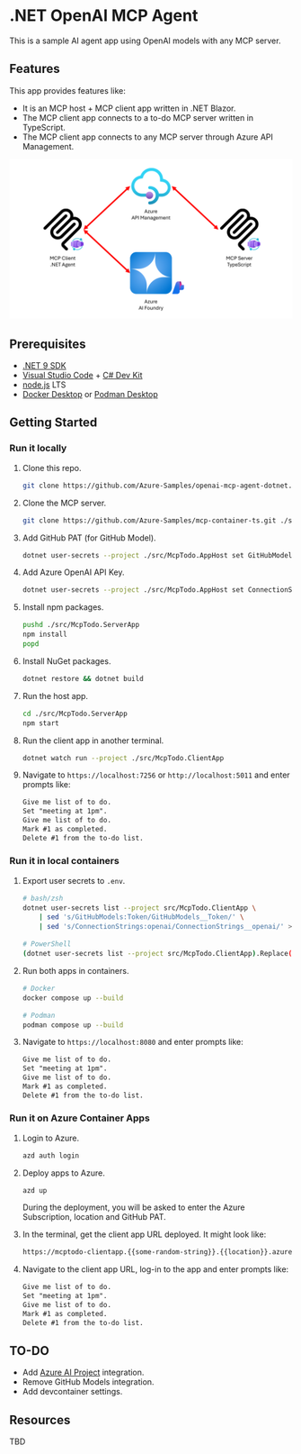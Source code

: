 # .NET OpenAI MCP Agent

This is a sample AI agent app using OpenAI models with any MCP server.

## Features

This app provides features like:

- It is an MCP host + MCP client app written in .NET Blazor.
- The MCP client app connects to a to-do MCP server written in TypeScript.
- The MCP client app connects to any MCP server through Azure API Management.

![Overall architecture diagram](./images/overall-architecture-diagram.png)

## Prerequisites

- [.NET 9 SDK](https://dotnet.microsoft.com/download/dotnet/9.0)
- [Visual Studio Code](https://code.visualstudio.com/Download) + [C# Dev Kit](https://marketplace.visualstudio.com/items?itemName=ms-dotnettools.csdevkit)
- [node.js](https://nodejs.org/en/download) LTS
- [Docker Desktop](https://docs.docker.com/get-started/get-docker/) or [Podman Desktop](https://podman-desktop.io/downloads)

## Getting Started

### Run it locally

1. Clone this repo.

    ```bash
    git clone https://github.com/Azure-Samples/openai-mcp-agent-dotnet.git
    ```

1. Clone the MCP server.

    ```bash
    git clone https://github.com/Azure-Samples/mcp-container-ts.git ./src/McpTodo.ServerApp
    ```

1. Add GitHub PAT (for GitHub Model).

    ```bash
    dotnet user-secrets --project ./src/McpTodo.AppHost set GitHubModels:Token "{{GITHUB_PAT}}"
    ```

1. Add Azure OpenAI API Key.

    ```bash
    dotnet user-secrets --project ./src/McpTodo.AppHost set ConnectionStrings:openai "Endpoint={{AZURE_OPENAI_ENDPOINT}};Key={{AZURE_OPENAI_API_KEY}}"
    ```

1. Install npm packages.

    ```bash
    pushd ./src/McpTodo.ServerApp
    npm install
    popd
    ```

1. Install NuGet packages.

    ```bash
    dotnet restore && dotnet build
    ```

1. Run the host app.

    ```bash
    cd ./src/McpTodo.ServerApp
    npm start
    ```

1. Run the client app in another terminal.

    ```bash
    dotnet watch run --project ./src/McpTodo.ClientApp
    ```

1. Navigate to `https://localhost:7256` or `http://localhost:5011` and enter prompts like:

    ```text
    Give me list of to do.
    Set "meeting at 1pm".
    Give me list of to do.
    Mark #1 as completed.
    Delete #1 from the to-do list.
    ```

### Run it in local containers

1. Export user secrets to `.env`.

    ```bash
    # bash/zsh
    dotnet user-secrets list --project src/McpTodo.ClientApp \
        | sed 's/GitHubModels:Token/GitHubModels__Token/' \
        | sed 's/ConnectionStrings:openai/ConnectionStrings__openai/' > .env
    ```

    ```bash
    # PowerShell
    (dotnet user-secrets list --project src/McpTodo.ClientApp).Replace("GitHubModels:Token", "GitHubModels__Token").Replace("ConnectionStrings:openai", "ConnectionStrings__openai") | Out-File ".env" -Force
    ```

1. Run both apps in containers.

    ```bash
    # Docker
    docker compose up --build
    ```

    ```bash
    # Podman
    podman compose up --build
    ```

1. Navigate to `https://localhost:8080` and enter prompts like:

    ```text
    Give me list of to do.
    Set "meeting at 1pm".
    Give me list of to do.
    Mark #1 as completed.
    Delete #1 from the to-do list.
    ```

### Run it on Azure Container Apps

1. Login to Azure.

    ```bash
    azd auth login
    ```

1. Deploy apps to Azure.

    ```bash
    azd up
    ```

   During the deployment, you will be asked to enter the Azure Subscription, location and GitHub PAT.

1. In the terminal, get the client app URL deployed. It might look like:

    ```bash
    https://mcptodo-clientapp.{{some-random-string}}.{{location}}.azurecontainerapps.io/
    ```

1. Navigate to the client app URL, log-in to the app and enter prompts like:

    ```text
    Give me list of to do.
    Set "meeting at 1pm".
    Give me list of to do.
    Mark #1 as completed.
    Delete #1 from the to-do list.
    ```

## TO-DO

- Add [Azure AI Project](https://github.com/Azure/azure-sdk-for-net/tree/main/sdk/cloudmachine) integration.
- Remove GitHub Models integration.
- Add devcontainer settings.

## Resources

TBD
